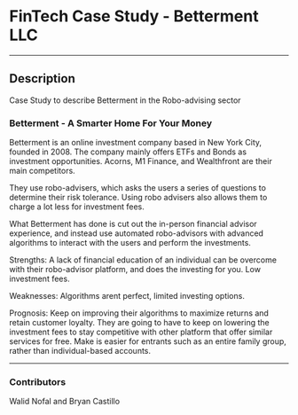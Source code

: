 # FinTech Case Study - Betterment LLC

***

## Description

Case Study to describe Betterment in the Robo-advising sector

### Betterment - A Smarter Home For Your Money

Betterment is an online investment company based in New York City, founded in 2008. The company mainly offers ETFs and Bonds as investment opportunities. Acorns, M1 Finance, and Wealthfront are their main competitors.

They use robo-advisers, which asks the users a series of questions to determine their risk tolerance. Using robo advisers also allows them to charge a lot less for investment fees. 

What Betterment has done is cut out the in-person financial advisor experience, and instead use automated robo-advisors with advanced algorithms to interact with the users and perform the investments. 

Strengths: A lack of financial education of an individual can be overcome with their robo-advisor platform, and does the investing for you. Low investment fees. 

Weaknesses: Algorithms arent perfect, limited investing options. 

Prognosis: Keep on improving their algorithms to maximize returns and retain customer loyalty. 
They are going to have to keep on lowering the investment fees to stay competitive with other platform that offer similar services for free. Make is easier for entrants such as an entire family group, rather than individual-based accounts.

***

### Contributors

Walid Nofal and Bryan Castillo
